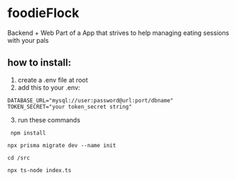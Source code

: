 # foodieFlock
Backend + Web Part of a App that strives to help managing eating sessions with your pals


## how to install:

1. create a .env file at root
2. add this to your .env:

```
DATABASE_URL="mysql://user:password@url:port/dbname" 
TOKEN_SECRET="your token_secret string"
```

3. run these commands

``` npm install```

```npx prisma migrate dev --name init```

```cd /src```

```npx ts-node index.ts```

